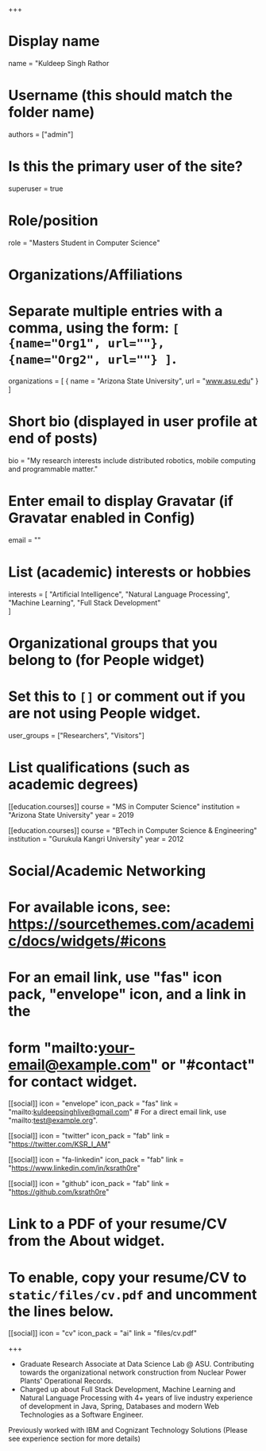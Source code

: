+++
# Display name
name = "Kuldeep Singh Rathor

# Username (this should match the folder name)
authors = ["admin"]

# Is this the primary user of the site?
superuser = true

# Role/position
role = "Masters Student in Computer Science"

# Organizations/Affiliations
#   Separate multiple entries with a comma, using the form: `[ {name="Org1", url=""}, {name="Org2", url=""} ]`.
organizations = [ { name = "Arizona State University", url = "www.asu.edu" } ]

# Short bio (displayed in user profile at end of posts)
bio = "My research interests include distributed robotics, mobile computing and programmable matter."

# Enter email to display Gravatar (if Gravatar enabled in Config)
email = ""

# List (academic) interests or hobbies
interests = [
  "Artificial Intelligence",
  "Natural Language Processing",
  "Machine Learning",
  "Full Stack Development"  
]

# Organizational groups that you belong to (for People widget)
#   Set this to `[]` or comment out if you are not using People widget.
user_groups = ["Researchers", "Visitors"]

# List qualifications (such as academic degrees)
[[education.courses]]
  course = "MS in Computer Science"
  institution = "Arizona State University"
  year = 2019

[[education.courses]]
  course = "BTech in Computer Science & Engineering"
  institution = "Gurukula Kangri University"
  year = 2012

# Social/Academic Networking
# For available icons, see: https://sourcethemes.com/academic/docs/widgets/#icons
#   For an email link, use "fas" icon pack, "envelope" icon, and a link in the
#   form "mailto:your-email@example.com" or "#contact" for contact widget.

[[social]]
  icon = "envelope"
  icon_pack = "fas"
  link = "mailto:kuldeepsinghlive@gmail.com"  # For a direct email link, use "mailto:test@example.org".

[[social]]
  icon = "twitter"
  icon_pack = "fab"
  link = "https://twitter.com/KSR_I_AM"

[[social]]
  icon = "fa-linkedin"
  icon_pack = "fab"
  link = "https://www.linkedin.com/in/ksrath0re"

[[social]]
  icon = "github"
  icon_pack = "fab"
  link = "https://github.com/ksrath0re"

# Link to a PDF of your resume/CV from the About widget.
# To enable, copy your resume/CV to `static/files/cv.pdf` and uncomment the lines below.
[[social]]
   icon = "cv"
   icon_pack = "ai"
   link = "files/cv.pdf"

+++

- Graduate Research Associate at Data Science Lab @ ASU. Contributing towards the organizational network construction from Nuclear Power Plants' Operational Records.
- Charged up about Full Stack Development, Machine Learning and Natural Language Processing with 4+ years of live industry experience of development in Java, Spring, Databases and modern Web Technologies as a Software Engineer.

Previously worked with IBM and Cognizant Technology Solutions (Please see experience section for more details) 
